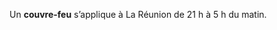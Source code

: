 <div class="conseil conseil-jaune">

Un **couvre-feu** s’applique à La Réunion de 21 h à 5 h du matin.

</div>
